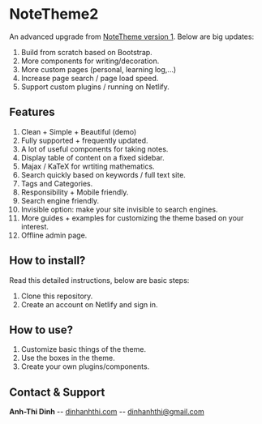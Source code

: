 # NoteTheme2

An advanced upgrade from [NoteTheme version 1](https://github.com/dinhanhthi/notetheme). Below are big updates:

1. Build from scratch based on Bootstrap.
2. More components for writing/decoration.
3. More custom pages (personal, learning log,...)
4. Increase page search / page load speed.
5. Support custom plugins / running on Netlify.

## Features

1. Clean + Simple + Beautiful (demo)
2. Fully supported + frequently updated.
3. A lot of useful components for taking notes.
4. Display table of content on a fixed sidebar.
5. Majax / KaTeX for wrtiting mathematics.
6. Search quickly based on keywords / full text site.
7. Tags and Categories.
8. Responsibility + Mobile friendly.
9. Search engine friendly.
10. Invisible option: make your site invisible to search engines.
11. More guides + examples for customizing the theme based on your interest.
12. Offline admin page.

## How to install?

Read this detailed instructions, below are basic steps:

1. Clone this repository.
2. Create an account on Netlify and sign in.

## How to use?

1. Customize basic things of the theme.
2. Use the boxes in the theme.
3. Create your own plugins/components.

## Contact & Support

**Anh-Thi Dinh** -- [dinhanhthi.com](https://dinhanhthi.com) -- [dinhanhthi@gmail.com](mailto:dinhanhthi@gmail.com)